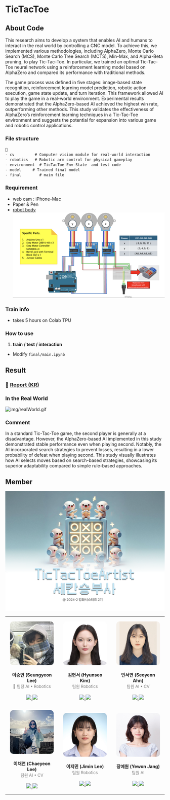 # TicTacToe
## About Code 
This research aims to develop a system that enables AI and humans to interact in the real world by controlling a CNC model. To achieve this, we implemented various methodologies, including AlphaZero, Monte Carlo Search (MCS), Monte Carlo Tree Search (MCTS), Min-Max, and Alpha-Beta pruning, to play Tic-Tac-Toe. In particular, we trained an optimal Tic-Tac-Toe neural network using a reinforcement learning model based on AlphaZero and compared its performance with traditional methods.

The game process was defined in five stages: image-based state recognition, reinforcement learning model prediction, robotic action execution, game state update, and turn iteration. This framework allowed AI to play the game in a real-world environment. Experimental results demonstrated that the AlphaZero-based AI achieved the highest win rate, outperforming other methods. This study validates the effectiveness of AlphaZero’s reinforcement learning techniques in a Tic-Tac-Toe environment and suggests the potential for expansion into various game and robotic control applications.

### File structure
```
📂
- cv         # Computer vision module for real-world interaction
- robotics   # Robotic arm control for physical gameplay
- environment  # TicTacToe Env-State  and test code
- model     # Trained final model
- final        # main file 
```
### Requirement 

- web cam : iPhone-Mac  
- Paper & Pen  
- [robot body](https://www.youtube.com/watch?v=og1506q67mo&list=LL&index=7)  
![img](./img/circuit.png)  

### Train info   
- takes 5 hours on Colab TPU 

### How to use
1. **train / test / interaction**  
- Modify `final/main.ipynb`  

## Result 
### 📗 [Report (KR)](./img/report.pdf)  

### In the Real World
![img/realWorld.gif](./img/realWorld.gif)   
 

### Comment 
In a standard Tic-Tac-Toe game, the second player is generally at a disadvantage. However, the AlphaZero-based AI implemented in this study demonstrated stable performance even when playing second. Notably, the AI incorporated search strategies to prevent losses, resulting in a lower probability of defeat when playing second. This study visually illustrates how AI selects moves based on search-based strategies, showcasing its superior adaptability compared to simple rule-based approaches.

## Member
![img/TicTacToeArtist.png](./img/TicTacToeArtist.png)  

<table width="100%">
<tr><td align="center" width="33%" style="padding: 15px;">
        <img src="./img/SeungyeonLee.jpeg" width="100%" style="max-width: 200px; border-radius: 10px;"/><br><br> 
        <b>이승연 (Seungyeon Lee)</b> <br>
        <span style="color: gray; font-size:13px;">👑 팀장  AI • Robotics</span> <br><br>
        <a href="https://github.com/sabina381">
            <img src="https://img.shields.io/badge/github-181717?style=flat-square&logo=github&logoColor=white"/>
        </a> 
        <a href="mailto:sabina2378@ewhain.net">
            <img src="https://img.shields.io/badge/gmail-EA4335?style=flat-square&logo=gmail&logoColor=white"/>
        </a>
    </td>
    <td align="center" width="33%" style="padding: 15px;">
        <img src="./img/HyunseoKim.jpg" width="100%" style="max-width: 200px; border-radius: 10px;"/><br><br> 
        <b>김현서 (Hyunseo Kim)</b> <br>
        <span style="color: gray; font-size:13px;">팀원  Robotics</span> <br><br>
        <a href="https://github.com/HyunseoKim812">
            <img src="https://img.shields.io/badge/github-181717?style=flat-square&logo=github&logoColor=white"/>
        </a> 
        <a href="mailto:rlagustj812@gmail.com">
            <img src="https://img.shields.io/badge/gmail-EA4335?style=flat-square&logo=gmail&logoColor=white"/>
        </a>
    </td>
    <td align="center" width="33%" style="padding: 15px;">
        <img src="./img/SeoyeonAhn.jpg" width="100%" style="max-width: 200px; border-radius: 10px;"/><br><br> 
        <b>안서연 (Seoyeon Ahn)</b> <br>
        <span style="color: gray; font-size:13px;">팀원  AI • CV</span> <br><br>
        <a href="https://github.com/sy-mwish">
            <img src="https://img.shields.io/badge/github-181717?style=flat-square&logo=github&logoColor=white"/>
        </a> 
        <a href="mailto:aliceasy504@gmail.com">
            <img src="https://img.shields.io/badge/gmail-EA4335?style=flat-square&logo=gmail&logoColor=white"/>
        </a>
    </td>
    </tr><tr><td align="center" width="33%" style="padding: 15px;">
        <img src="./img/ChaeyeonLee.jpg" width="100%" style="max-width: 200px; border-radius: 10px;"/><br><br> 
        <b>이채연 (Chaeyeon Lee)</b> <br>
        <span style="color: gray; font-size:13px;">팀원  AI • CV</span> <br><br>
        <a href="https://github.com/CheayeonLee">
            <img src="https://img.shields.io/badge/github-181717?style=flat-square&logo=github&logoColor=white"/>
        </a> 
        <a href="mailto:emilylcy0917@gmail.com">
            <img src="https://img.shields.io/badge/gmail-EA4335?style=flat-square&logo=gmail&logoColor=white"/>
        </a>
    </td>
    <td align="center" width="33%" style="padding: 15px;">
        <img src="./img/JiminLee.jpg" width="100%" style="max-width: 200px; border-radius: 10px;"/><br><br> 
        <b>이지민 (Jimin Lee)</b> <br>
        <span style="color: gray; font-size:13px;">팀원  Robotics</span> <br><br>
        <a href="https://github.com/Tonnonssi">
            <img src="https://img.shields.io/badge/github-181717?style=flat-square&logo=github&logoColor=white"/>
        </a> 
        <a href="mailto:tonnonssi@gmail.com">
            <img src="https://img.shields.io/badge/gmail-EA4335?style=flat-square&logo=gmail&logoColor=white"/>
        </a>
    </td>
    <td align="center" width="33%" style="padding: 15px;">
        <img src="./img/YewonJang.jpg" width="100%" style="max-width: 200px; border-radius: 10px;"/><br><br> 
        <b>장예원 (Yewon Jang)</b> <br>
        <span style="color: gray; font-size:13px;">팀원  AI</span> <br><br>
        <a href="https://github.com/grace0039">
            <img src="https://img.shields.io/badge/github-181717?style=flat-square&logo=github&logoColor=white"/>
        </a> 
        <a href="mailto:grace0039@naver.com">
            <img src="https://img.shields.io/badge/gmail-EA4335?style=flat-square&logo=gmail&logoColor=white"/>
        </a>
    </td>
    </tr></table>